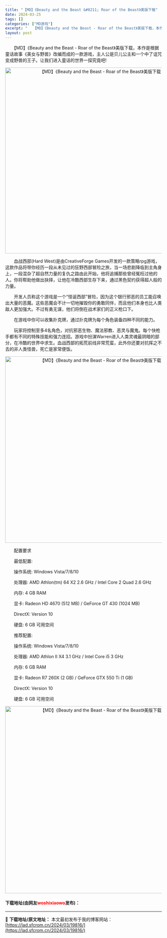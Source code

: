 ```yaml
---
title: "【MD】《Beauty and the Beast &#8211; Roar of the Beast》美版下载"
date: 2024-03-25
tags: []
categories: ["MD游戏"]
excerpt: "　　【MD】《Beauty and the Beast - Roar of the Beast》美版下载，本作是根据童话故事《美女与野兽》改编而成的一款游戏，主人公是贝儿公主和一个中了诅咒变成野兽的王子。让我们进入童话的世界一探究竟吧! 　　血战西部(Hard West)是由CreativeForg&hellip;"
layout: post
---
```


 <p>　　【MD】《Beauty and the Beast - Roar of the Beast》美版下载，本作是根据童话故事《美女与野兽》改编而成的一款游戏，主人公是贝儿公主和一个中了诅咒变成野兽的王子。让我们进入童话的世界一探究竟吧!</p> <p align="center"><img align="" border="0" src="https://lad.sfcrom.cn/wp-content/uploads/2024/03/20240325_6601071d2e040.png" width="596" alt="【MD】《Beauty and the Beast - Roar of the Beast》美版下载" /></p> <p>　　血战西部(Hard West)是由CreativeForge Games开发的一款策略rpg游戏，这款作品将带你经历一段从未见过的狂野西部冒险之旅，当一场悲剧降临到主角身上，一段混杂了超自然力量的复仇之路由此开始，他将追捕那些曾经冤枉过他的人。你将帮助他做出抉择，让他在冷酷西部生存下来，通过黑色契约获得超人般的力量。</p> <p>　　开发人员称这个游戏是一个&ldquo;怪诞西部&rdquo;冒险，因为这个银行邪恶的员工能召唤出大量的恶魔。这些恶魔会不计一切地摧毁你的勇敢同伴，而且他们本身也比人类敌人更加强大。不过有勇无谋，他们将倒在战术家们的正义枪口下。</p> <p>　　在游戏中你可以收集扑克牌，通过扑克牌为每个角色装备四种不同的能力。</p> <p>　　玩家将控制至多4名角色，对抗邪恶生物、魔法邪教、恶灵与魔鬼。每个快枪手都有不同的特殊技能和强力连招。游戏中扮演Warren进入人类灵魂最阴暗的部分，在冷酷的世界中求生。血战西部的拓荒前线非常荒蛮，此外你还要对抗挥之不去的非人类怪兽，死亡是家常便饭。</p> <p align="center"><img align="" border="0" src="https://lad.sfcrom.cn/wp-content/uploads/2024/03/20240325_6601071deb32f.png" width="598" alt="【MD】《Beauty and the Beast - Roar of the Beast》美版下载" /></p> <p>　　配置要求</p> <p>　　最低配置:</p> <p>　　操作系统: Windows Vista/7/8/10</p> <p>　　处理器: AMD Athlon(tm) 64 X2 2.6 GHz / Intel Core 2 Quad 2.6 GHz</p> <p>　　内存: 4 GB RAM</p> <p>　　显卡: Radeon HD 4670 (512 MB) / GeForce GT 430 (1024 MB)</p> <p>　　DirectX: Version 10</p> <p>　　硬盘: 6 GB 可用空间</p> <p>　　推荐配置:</p> <p>　　操作系统: Windows Vista/7/8/10</p> <p>　　处理器: AMD Athlon II X4 3.1 GHz / Intel Core i5 3 GHz</p> <p>　　内存: 6 GB RAM</p> <p>　　显卡: Radeon R7 260X (2 GB) / GeForce GTX 550 Ti (1 GB)</p> <p>　　DirectX: Version 10</p> <p>　　硬盘: 6 GB 可用空间</p> <p align="center"><img align="" border="0" src="https://lad.sfcrom.cn/wp-content/uploads/2024/03/20240325_6601071ea3a76.png" width="600" alt="【MD】《Beauty and the Beast - Roar of the Beast》美版下载" /></p> <p><h4>下载地址(由网友<font color="red">woshixiaowo</font>发布)：</h4></p> 

---
📖 **下载地址/原文地址：** 本文最初发布于我的博客网站：[https://lad.sfcrom.cn/2024/03/19816/](https://lad.sfcrom.cn/2024/03/19816/)
